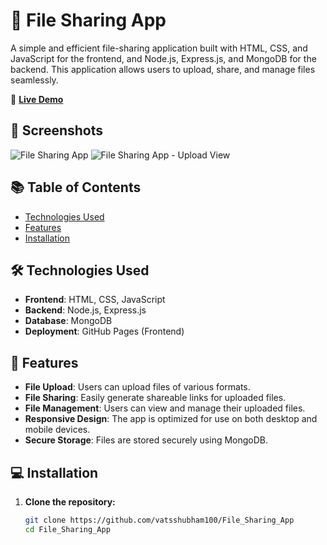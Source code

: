 # 📁 File Sharing App

A simple and efficient file-sharing application built with HTML, CSS, and JavaScript for the frontend, and Node.js, Express.js, and MongoDB for the backend. This application allows users to upload, share, and manage files seamlessly.

🔗 **[Live Demo](https://vatsshubham100.github.io/File_Sharing_App/)**

## 📸 Screenshots

![File Sharing App](https://github.com/user-attachments/assets/dee44e44-2f49-455d-86c5-6419bbf46737)
![File Sharing App - Upload View](https://github.com/user-attachments/assets/be589599-5e2e-4d43-a9fc-541cd8175956)

## 📚 Table of Contents

- [Technologies Used](#-technologies-used)
- [Features](#-features)
- [Installation](#-installation)

## 🛠 Technologies Used

- **Frontend**: HTML, CSS, JavaScript
- **Backend**: Node.js, Express.js
- **Database**: MongoDB
- **Deployment**: GitHub Pages (Frontend)

## 🚀 Features

- **File Upload**: Users can upload files of various formats.
- **File Sharing**: Easily generate shareable links for uploaded files.
- **File Management**: Users can view and manage their uploaded files.
- **Responsive Design**: The app is optimized for use on both desktop and mobile devices.
- **Secure Storage**: Files are stored securely using MongoDB.

## 💻 Installation

1. **Clone the repository:**

   ```bash
   git clone https://github.com/vatsshubham100/File_Sharing_App
   cd File_Sharing_App
